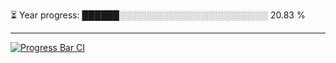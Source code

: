 
⏳ Year progress: ██████░░░░░░░░░░░░░░░░░░░░░░░░ 20.83 %

---

[![Progress Bar CI](https://github.com/thatoranzhevyy/thatoranzhevyy/actions/workflows/node.js.yml/badge.svg)](https://github.com/thatoranzhevyy/thatoranzhevyy/actions/workflows/node.js.yml)

